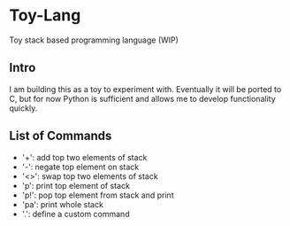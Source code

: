 # Toy-Lang

Toy stack based programming language (WIP)

## Intro

I am building this as a toy to experiment with. Eventually it will be ported to C,
but for now Python is sufficient and allows me to develop functionality quickly.

## List of Commands

+ '+': add top two elements of stack
+ '-': negate top element on stack
+ '<>': swap top two elements of stack
+ 'p': print top element of stack
+ 'p!': pop top element from stack and print
+ 'pa': print whole stack
+ '.': define a custom command
